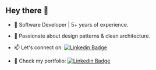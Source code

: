 
## Hey there 👋

- 📲 Software Developer | 5+ years of experience.

- 🚀 Passionate about design patterns & clean architecture.

- :mailbox: Let's connect on: [![Linkedin Badge](https://img.shields.io/badge/LinkedIn-blue?style=flat&logo=Linkedin&logoColor=white)](https://www.linkedin.com/in/barraganesteban/)

- 💼 Check my portfolio: [![Linkedin Badge](https://img.shields.io/badge/Esteban%20Coder-purple?style=flat&)](https://estebancoder.netlify.app/)

<div id="header" align="center">
  <img src="https://github-readme-stats.vercel.app/api/top-langs/?username=s15-coder&layout=compact" alt=""/>
</div>
